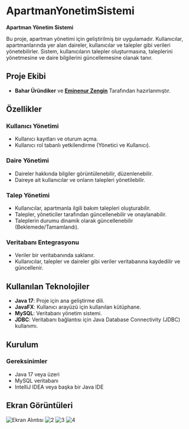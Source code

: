 # ApartmanYonetimSistemi
**Apartman Yönetim Sistemi**

Bu proje, apartman yönetimi için geliştirilmiş bir uygulamadır. Kullanıcılar, apartmanlarında yer alan daireler, kullanıcılar ve talepler gibi verileri yönetebilirler. Sistem, kullanıcıların talepler oluşturmasına, taleplerini yönetmesine ve daire bilgilerini güncellemesine olanak tanır.
## Proje Ekibi
- **Bahar Üründiker** ve **[Eminenur Zengin](https://github.com/EminenurZengin)** Tarafından hazırlanmıştır.

## Özellikler

### Kullanıcı Yönetimi
- Kullanıcı kayıtları ve oturum açma.
- Kullanıcı rol tabanlı yetkilendirme (Yönetici ve Kullanıcı).

### Daire Yönetimi
- Daireler hakkında bilgiler görüntülenebilir, düzenlenebilir.
- Daireye ait kullanıcılar ve onların talepleri yönetilebilir.

### Talep Yönetimi
- Kullanıcılar, apartmanla ilgili bakım talepleri oluşturabilir.
- Talepler, yöneticiler tarafından güncellenebilir ve onaylanabilir.
- Taleplerin durumu dinamik olarak güncellenebilir (Beklemede/Tamamlandı).

### Veritabanı Entegrasyonu
- Veriler bir veritabanında saklanır.
- Kullanıcılar, talepler ve daireler gibi veriler veritabanına kaydedilir ve güncellenir.

## Kullanılan Teknolojiler
- **Java 17**: Proje için ana geliştirme dili.
- **JavaFX**: Kullanıcı arayüzü için kullanılan kütüphane.
- **MySQL**: Veritabanı yönetim sistemi.
- **JDBC**: Veritabanı bağlantısı için Java Database Connectivity (JDBC) kullanımı.

## Kurulum

### Gereksinimler
- Java 17 veya üzeri
- MySQL veritabanı
- IntelliJ IDEA veya başka bir Java IDE
## Ekran Görüntüleri
![Ekran Alıntısı](https://github.com/user-attachments/assets/0392af39-da12-4381-87e2-e108a47d01ef)
![2](https://github.com/user-attachments/assets/44a653b8-535e-475c-b9b7-fd1223a40751)
![3](https://github.com/user-attachments/assets/484d3253-9e88-4fc4-8aed-8e85a9e64c94)
![4](https://github.com/user-attachments/assets/7729c9de-6abd-4bac-93f1-94ccfdfef87b)
